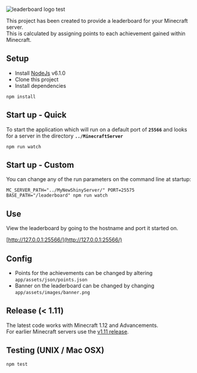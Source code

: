 ![leaderboard logo](https://github.com/nathancashmore/Leaderboard/blob/master/app/assets/images/leaderboard.png "Leaderboard Logo")
test

This project has been created to provide a leaderboard for your Minecraft server.  
This is calculated by assigning points to each achievement gained within Minecraft.

## Setup ##

* Install [NodeJs](https://nodejs.org/en/) v6.1.0
* Clone this project
* Install dependencies

```
npm install
```

## Start up - Quick ##
To start the application which will run on a default port of **```25566```** and looks for a server in the directory **```../MinecraftServer```**

```
npm run watch
```

## Start up - Custom ##
You can change any of the run parameters on the command line at startup:
```
MC_SERVER_PATH="../MyNewShinyServer/" PORT=25575 BASE_PATH="/leaderboard" npm run watch
```

## Use ##
View the leaderboard by going to the hostname and port it started on.

[http://127.0.0.1:25566/](http://127.0.0.1:25566/)

## Config ##

* Points for the achievements can be changed by altering ```app/assets/json/points.json```
* Banner on the leaderboard can be changed by changing ```app/assets/images/banner.png```

## Release (< 1.11) ##
The latest code works with Minecraft 1.12 and Advancements.  
For earlier Minecraft servers use the [v1.11 release](https://github.com/nathancashmore/Leaderboard/releases/tag/v1.11).

## Testing (UNIX / Mac OSX) ##

```
npm test
```
